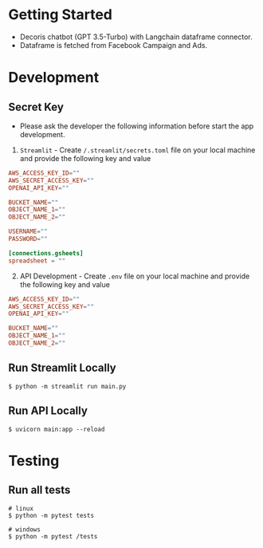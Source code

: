# Getting Started

- Decoris chatbot (GPT 3.5-Turbo) with Langchain dataframe connector.
- Dataframe is fetched from Facebook Campaign and Ads.

# Development
## Secret Key
- Please ask the developer the following information before start the app development.

1. `Streamlit` - Create `/.streamlit/secrets.toml` file on your local machine and provide the following key and value
```toml
AWS_ACCESS_KEY_ID=""
AWS_SECRET_ACCESS_KEY=""
OPENAI_API_KEY=""

BUCKET_NAME=""
OBJECT_NAME_1=""
OBJECT_NAME_2=""

USERNAME=""
PASSWORD=""

[connections.gsheets]
spreadsheet = ""
```
2. API Development - Create `.env` file on your local machine and provide
the following key and value
```toml
AWS_ACCESS_KEY_ID=""
AWS_SECRET_ACCESS_KEY=""
OPENAI_API_KEY=""

BUCKET_NAME=""
OBJECT_NAME_1=""
OBJECT_NAME_2=""
```

## Run Streamlit Locally
```
$ python -m streamlit run main.py
```
## Run API Locally
```
$ uvicorn main:app --reload
```

# Testing
## Run all tests
```
# linux
$ python -m pytest tests

# windows
$ python -m pytest /tests
```